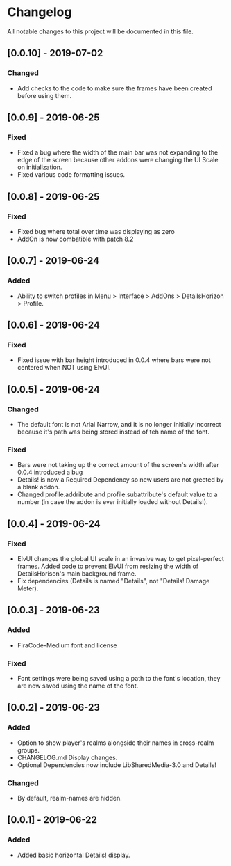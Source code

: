 # Changelog
All notable changes to this project will be documented in this file.

## [0.0.10] - 2019-07-02
### Changed
- Add checks to the code to make sure the frames have been created before using them.

## [0.0.9] - 2019-06-25
### Fixed
- Fixed a bug where the width of the main bar was not expanding to the edge of the screen because other addons were changing the UI Scale on initialization.
- Fixed various code formatting issues.

## [0.0.8] - 2019-06-25
### Fixed
- Fixed bug where total over time was displaying as zero
- AddOn is now combatible with patch 8.2

## [0.0.7] - 2019-06-24
### Added
- Ability to switch profiles in Menu > Interface > AddOns > DetailsHorizon > Profile.

## [0.0.6] - 2019-06-24
### Fixed
- Fixed issue with bar height introduced in 0.0.4 where bars were not centered when NOT using ElvUI.

## [0.0.5] - 2019-06-24
### Changed
- The default font is not Arial Narrow, and it is no longer initially incorrect because it's path was being stored instead of teh name of the font.
### Fixed
- Bars were not taking up the correct amount of the screen's width after 0.0.4 introduced a bug
- Details! is now a Required Dependency so new users are not greeted by a blank addon.
- Changed profile.addribute and profile.subattribute's default value to a number (in case the addon is ever initially loaded without Details!).

## [0.0.4] - 2019-06-24
### Fixed
- ElvUI changes the global UI scale in an invasive way to get pixel-perfect frames. Added code to prevent ElvUI from resizing the width of DetailsHorison's main background frame.
- Fix dependencies (Details is named "Details", not "Details! Damage Meter).

## [0.0.3] - 2019-06-23
### Added
- FiraCode-Medium font and license

### Fixed
- Font settings were being saved using a path to the font's location, they are now saved using the name of the font.

## [0.0.2] - 2019-06-23
### Added
- Option to show player's realms alongside their names in cross-realm groups.
- CHANGELOG.md Display changes.
- Optional Dependencies now include LibSharedMedia-3.0 and  Details!
### Changed
- By default, realm-names are hidden.

## [0.0.1] - 2019-06-22
### Added
- Added basic horizontal Details! display.
